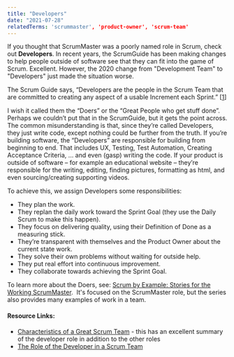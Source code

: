```yaml
---
title: "Developers"
date: "2021-07-28"
relatedTerms: 'scrummaster', 'product-owner', 'scrum-team'
---
```


If you thought that ScrumMaster was a poorly named role in Scrum, check out **Developers**. In recent years, the ScrumGuide has been making changes to help people outside of software see that they can fit into the game of Scrum. Excellent. However, the 2020 change from "Development Team" to "Developers" just made the situation worse.

The Scrum Guide says, “Developers are the people in the Scrum Team that are committed to creating any aspect of a usable Increment each Sprint.” \[[1](#footnotes)\]

I wish it called them the “Doers” or the “Great People who get stuff done”. Perhaps we couldn’t put that in the ScrumGuide, but it gets the point across. The common misunderstanding is that, since they’re called Developers, they just write code, except nothing could be further from the truth. If you’re building software, the “Developers” are responsible for building from beginning to end. That includes UX, Testing, Test Automation, Creating Acceptance Criteria, … and even (gasp) writing the code. If your product is outside of software – for example an educational website – they’re responsible for the writing, editing, finding pictures, formatting as html, and even sourcing/creating supporting videos.

To achieve this, we assign Developers some responsibilities:

- They plan the work.
- They replan the daily work toward the Sprint Goal (they use the Daily Scrum to make this happen).
- They focus on delivering quality, using their Definition of Done as a measuring stick.
- They’re transparent with themselves and the Product Owner about the current state work.
- They solve their own problems without waiting for outside help.
- They put real effort into continuous improvement.
- They collaborate towards achieving the Sprint Goal.

To learn more about the Doers, see: [Scrum by Example: Stories for the Working ScrumMaster](/blog/scrum-by-example.html).  It's focused on the ScrumMaster role, but the series also provides many examples of work in a team.

#### Resource Links:

- [Characteristics of a Great Scrum Team](https://www.infoq.com/articles/great-scrum-team/) - this has an excellent summary of the developer role in addition to the other roles
- [The Role of the Developer in a Scrum Team](https://dotdotdev.com/2021/07/12/the-role-of-the-developer-in-a-scrum-team/)

